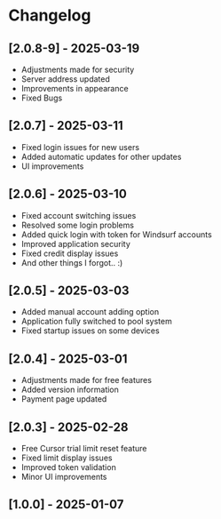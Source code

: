 # Changelog

## [2.0.8-9] - 2025-03-19
- Adjustments made for security
- Server address updated
- Improvements in appearance
- Fixed Bugs

## [2.0.7] - 2025-03-11
- Fixed login issues for new users
- Added automatic updates for other updates
- UI improvements

## [2.0.6] - 2025-03-10
- Fixed account switching issues
- Resolved some login problems
- Added quick login with token for Windsurf accounts
- Improved application security
- Fixed credit display issues
- And other things I forgot.. :)

## [2.0.5] - 2025-03-03
- Added manual account adding option
- Application fully switched to pool system
- Fixed startup issues on some devices

## [2.0.4] - 2025-03-01

- Adjustments made for free features
- Added version information
- Payment page updated

## [2.0.3] - 2025-02-28

- Free Cursor trial limit reset feature
- Fixed limit display issues
- Improved token validation
- Minor UI improvements

## [1.0.0] -  2025-01-07
